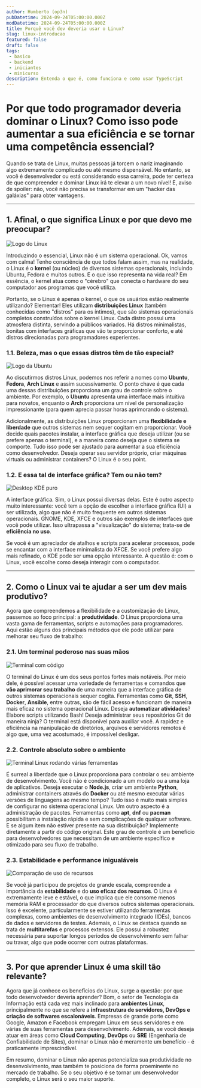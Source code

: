 ```yaml
---
author: Humberto (op3n)
pubDatetime: 2024-09-24T05:00:00.000Z
modDatetime: 2024-09-24T05:00:00.000Z
title: Porquê você dev deveria usar o Linux?
slug: linux-introducao
featured: false
draft: false
tags:
 - basico
 - backend
 - iniciantes
 - minicurso
description: Entenda o que é, como funciona e como usar TypeScript
---
```




# Por que todo programador deveria dominar o Linux? Como isso pode aumentar a sua eficiência e se tornar uma competência essencial?

Quando se trata de Linux, muitas pessoas já torcem o nariz imaginando algo extremamente complicado ou até mesmo dispensável. No entanto, se você é desenvolvedor ou está considerando essa carreira, pode ter certeza de que compreender e dominar Linux irá te elevar a um novo nível! E, aviso de spoiler: não, você não precisa se transformar em um "hacker das galáxias" para obter vantagens.

---

## 1. Afinal, o que significa Linux e por que devo me preocupar?

![Logo do Linux](https://encrypted-tbn0.gstatic.com/images?q=tbn:ANd9GcRdsQDoTu_QAK3V2Fz_0tC0YDb2KaYVseFrRQ&s)

Introduzindo o essencial, Linux não é um sistema operacional. Ok, vamos com calma! Tenho consciência de que todos falam assim, mas na realidade, o Linux é o **kernel** (ou núcleo) de diversos sistemas operacionais, incluindo Ubuntu, Fedora e muitos outros. E o que isso representa na vida real? Em essência, o kernel atua como o "cérebro" que conecta o hardware do seu computador aos programas que você utiliza.

Portanto, se o Linux é apenas o kernel, o que os usuários estão realmente utilizando? Elementar! Eles utilizam **distribuições Linux** (também conhecidas como "distros" para os íntimos), que são sistemas operacionais completos construídos sobre o kernel Linux. Cada distro possui uma atmosfera distinta, servindo a públicos variados. Há distros minimalistas, bonitas com interfaces gráficas que vão te proporcionar conforto, e até distros direcionadas para programadores experientes.

### 1.1. Beleza, mas o que essas distros têm de tão especial?

![Logo da Ubuntu](https://encrypted-tbn0.gstatic.com/images?q=tbn:ANd9GcQA26jQcCIk25DpV-epy9zdF7lchAb-tsVlHQ&s)

Ao discutirmos distros Linux, podemos nos referir a nomes como **Ubuntu**, **Fedora**, **Arch Linux** e assim sucessivamente. O ponto chave é que cada uma dessas distribuições proporciona um grau de controle sobre o ambiente. Por exemplo, o **Ubuntu** apresenta uma interface mais intuitiva para novatos, enquanto o **Arch** proporciona um nível de personalização impressionante (para quem aprecia passar horas aprimorando o sistema).

Adicionalmente, as distribuições Linux proporcionam uma **flexibilidade e liberdade** que outros sistemas nem sequer cogitam em proporcionar. Você decide quais pacotes instalar, a interface gráfica que deseja utilizar (ou se prefere apenas o terminal), e a maneira como deseja que o sistema se comporte. Tudo isso pode ser ajustado para aumentar a sua eficiência como desenvolvedor. Deseja operar seu servidor próprio, criar máquinas virtuais ou administrar containers? O Linux é o seu point.

### 1.2. E essa tal de interface gráfica? Tem ou não tem?

![Desktop KDE puro](https://kde.org/announcements/plasma/5/5.27.0/fullscreen_with_apps.png)

A interface gráfica. Sim, o Linux possui diversas delas. Este é outro aspecto muito interessante: você tem a opção de escolher a interface gráfica (UI) a ser utilizada, algo que não é muito frequente em outros sistemas operacionais. GNOME, KDE, XFCE e outros são exemplos de interfaces que você pode utilizar. Isso ultrapassa a "visualização" do sistema; trata-se de **eficiência no uso**.

Se você é um apreciador de atalhos e scripts para acelerar processos, pode se encantar com a interface minimalista do XFCE. Se você prefere algo mais refinado, o KDE pode ser uma opção interessante. A questão é: com o Linux, você escolhe como deseja interagir com o computador.

---

## 2. Como o Linux vai te ajudar a ser um dev mais produtivo?

Agora que compreendemos a flexibilidade e a customização do Linux, passemos ao foco principal: a **produtividade**. O Linux proporciona uma vasta gama de ferramentas, scripts e automações para programadores. Aqui estão alguns dos principais métodos que ele pode utilizar para melhorar seu fluxo de trabalho:

### 2.1. Um terminal poderoso nas suas mãos

![Terminal com código](https://encrypted-tbn0.gstatic.com/images?q=tbn:ANd9GcTIpbOfz_7Wixl0pR-ROVLDIhHCv8-2zXzhEw&s)

O terminal do Linux é um dos seus pontos fortes mais notáveis. Por meio dele, é possível acessar uma variedade de ferramentas e comandos que **vão aprimorar seu trabalho** de uma maneira que a interface gráfica de outros sistemas operacionais sequer cogita. Ferramentas como **Git**, **SSH**, **Docker**, **Ansible**, entre outras, são de fácil acesso e funcionam de maneira mais eficaz no sistema operacional Linux. Deseja **automatizar atividades**? Elabore scripts utilizando Bash! Deseja administrar seus repositórios Git de maneira ninja? O terminal está disponível para auxiliar você. A rapidez e eficiência na manipulação de diretórios, arquivos e servidores remotos é algo que, uma vez acostumado, é impossível desligar.

### 2.2. Controle absoluto sobre o ambiente

![Terminal Linux rodando várias ferramentas](https://web-assets.esetstatic.com/wls/2021/12/herramienta-linux-analisis-malware4.jpg)

É surreal a liberdade que o Linux proporciona para controlar o seu ambiente de desenvolvimento. Você não é condicionado a um modelo ou a uma loja de aplicativos. Deseja executar o **Node.js**, criar um ambiente **Python**, administrar containers através do **Docker** ou até mesmo executar várias versões de linguagens ao mesmo tempo? Tudo isso é muito mais simples de configurar no sistema operacional Linux. Um outro aspecto é a administração de pacotes. Ferramentas como **apt**, **dnf** ou **pacman** possibilitam a instalação rápida e sem complicações de qualquer software. E se algum item não estiver presente na sua distribuição? Implemente diretamente a partir do código original. Este grau de controle é um benefício para desenvolvedores que necessitam de um ambiente específico e otimizado para seu fluxo de trabalho.

### 2.3. Estabilidade e performance inigualáveis

![Comparação de uso de recursos](https://encrypted-tbn0.gstatic.com/images?q=tbn:ANd9GcQZHcNtLBTPeUdfj_xF8MDFEFIZqm7hahXmeQ&s)

Se você já participou de projetos de grande escala, compreende a importância da **estabilidade** e do **uso eficaz dos recursos**. O Linux é extremamente leve e estável, o que implica que ele consome menos memória RAM e processador do que diversos outros sistemas operacionais. Isso é excelente, particularmente se estiver utilizando ferramentas complexas, como ambientes de desenvolvimento integrado (IDEs), bancos de dados e servidores de testes. Ademais, o Linux se destaca quando se trata de **multitarefas** e processos extensos. Ele possui a robustez necessária para suportar longos períodos de desenvolvimento sem falhar ou travar, algo que pode ocorrer com outras plataformas.

---

## 3. Por que aprender Linux é uma skill tão relevante?

Agora que já conhece os benefícios do Linux, surge a questão: por que todo desenvolvedor deveria aprender? Bom, o setor de Tecnologia da Informação está cada vez mais inclinado para **ambientes Linux**, principalmente no que se refere a **infraestrutura de servidores, DevOps e criação de softwares escalonáveis**. Empresas de grande porte como Google, Amazon e Facebook empregam Linux em seus servidores e em várias de suas ferramentas para desenvolvimento. Ademais, se você deseja atuar em áreas como **Cloud Computing**, **DevOps** ou **SRE** (Engenharia de Confiabilidade de Sites), dominar o Linux não é meramente um benefício - é praticamente imprescindível.

Em resumo, dominar o Linux não apenas potencializa sua produtividade no desenvolvimento, mas também te posiciona de forma proeminente no mercado de trabalho. Se o seu objetivo é se tornar um desenvolvedor completo, o Linux será o seu maior suporte.
